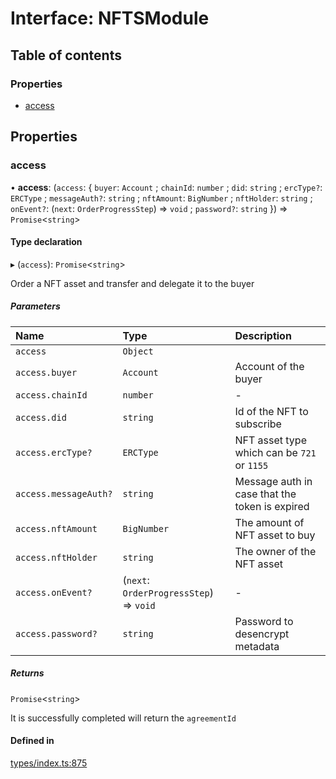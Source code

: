# Interface: NFTSModule

## Table of contents

### Properties

- [access](NFTSModule.md#access)

## Properties

### access

• **access**: (`access`: { `buyer`: `Account` ; `chainId`: `number` ; `did`: `string` ; `ercType?`: `ERCType` ; `messageAuth?`: `string` ; `nftAmount`: `BigNumber` ; `nftHolder`: `string` ; `onEvent?`: (`next`: `OrderProgressStep`) => `void` ; `password?`: `string`  }) => `Promise`<`string`\>

#### Type declaration

▸ (`access`): `Promise`<`string`\>

Order a NFT asset and transfer and delegate it to the buyer

##### Parameters

| Name | Type | Description |
| :------ | :------ | :------ |
| `access` | `Object` |  |
| `access.buyer` | `Account` | Account of the buyer |
| `access.chainId` | `number` | - |
| `access.did` | `string` | Id of the NFT to subscribe |
| `access.ercType?` | `ERCType` | NFT asset type which can be `721` or `1155` |
| `access.messageAuth?` | `string` | Message auth in case that the token is expired |
| `access.nftAmount` | `BigNumber` | The amount of NFT asset to buy |
| `access.nftHolder` | `string` | The owner of the NFT asset |
| `access.onEvent?` | (`next`: `OrderProgressStep`) => `void` | - |
| `access.password?` | `string` | Password to desencrypt metadata |

##### Returns

`Promise`<`string`\>

It is successfully completed will return the `agreementId`

#### Defined in

[types/index.ts:875](https://github.com/nevermined-io/react-components/blob/c920e0b/catalog/src/types/index.ts#L875)
